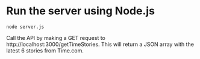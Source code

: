 # Run the server using Node.js

```node server.js```

 Call the API by making a GET request to http://localhost:3000/getTimeStories. This will return a JSON array with the latest 6 stories from Time.com.
